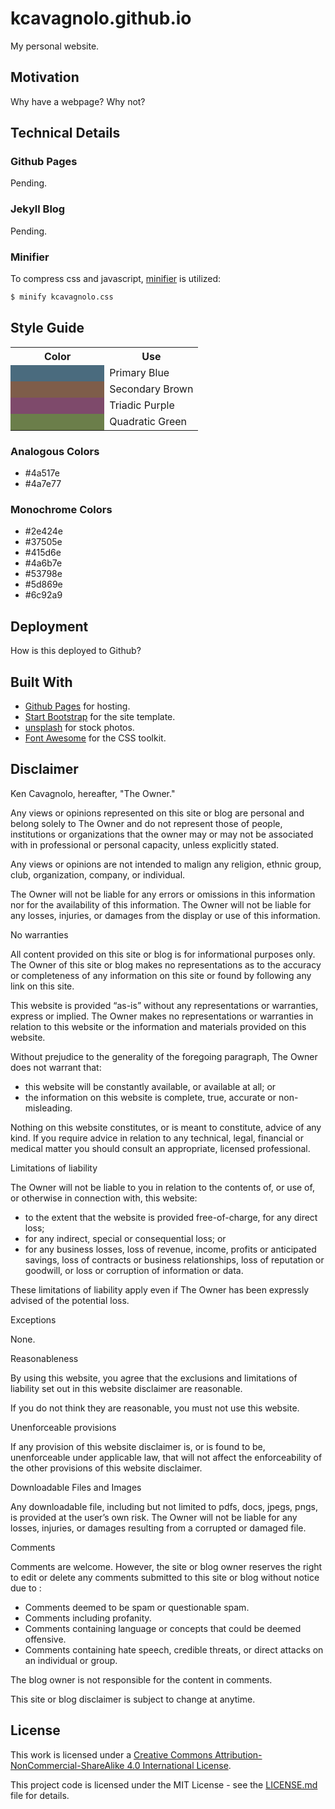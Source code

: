 # kcavagnolo.github.io

My personal website.

## Motivation

Why have a webpage? Why not?

## Technical Details

### Github Pages

Pending.

### Jekyll Blog

Pending.

### Minifier

To compress css and javascript, [minifier](https://www.npmjs.com/package/minifier) is utilized:
```sh
$ minify kcavagnolo.css
```

## Style Guide

<table class="color-guide notranslate">
  <tr>
    <th style="width:50%">Color</th>
    <th>Use</th>
  </tr>
  <tr><td style="background-color:#4a6b7e">&nbsp;</td><td>Primary Blue</td></tr>
  <tr><td style="background-color:#7e5d4a">&nbsp;</td><td>Secondary Brown</td></tr>
  <tr><td style="background-color:#7e4a6b">&nbsp;</td><td>Triadic Purple</td></tr>
  <tr><td style="background-color:#6b7e4a">&nbsp;</td><td>Quadratic Green</td></tr>
</table>

### Analogous Colors
* \#4a517e
* \#4a7e77

### Monochrome Colors
* \#2e424e
* \#37505e
* \#415d6e
* \#4a6b7e
* \#53798e
* \#5d869e
* \#6c92a9

## Deployment

How is this deployed to Github?

## Built With

* [Github Pages](https://pages.github.com) for hosting.
* [Start Bootstrap](http://startbootstrap.com) for the site template.
* [unsplash](http://unsplash.com) for stock photos.
* [Font Awesome](http://fortawesome.github.io/Font-Awesome) for the CSS toolkit.

## Disclaimer

Ken Cavagnolo, hereafter, "The Owner."

Any views or opinions represented on this site or blog are personal
and belong solely to The Owner and do not represent those of people,
institutions or organizations that the owner may or may not be
associated with in professional or personal capacity, unless
explicitly stated.

Any views or opinions are not intended to malign any religion, ethnic
group, club, organization, company, or individual.

The Owner will not be liable for any errors or omissions in this
information nor for the availability of this information. The Owner
will not be liable for any losses, injuries, or damages from the
display or use of this information.

No warranties

All content provided on this site or blog is for informational
purposes only. The Owner of this site or blog makes no representations as to
the accuracy or completeness of any information on this site or found
by following any link on this site.

This website is provided “as-is” without any representations or
warranties, express or implied.  The Owner makes no representations or
warranties in relation to this website or the information and
materials provided on this website.

Without prejudice to the generality of the foregoing paragraph, The
Owner does not warrant that:

* this website will be constantly available, or available at all; or
* the information on this website is complete, true, accurate or non-misleading.

Nothing on this website constitutes, or is meant to constitute, advice
of any kind.  If you require advice in relation to any technical,
legal, financial or medical matter you should consult an appropriate,
licensed professional.

Limitations of liability

The Owner will not be liable to you in relation to the contents of, or
use of, or otherwise in connection with, this website:

* to the extent that the website is provided free-of-charge, for any direct loss;
* for any indirect, special or consequential loss; or
* for any business losses, loss of revenue, income, profits or
  anticipated savings, loss of contracts or business relationships,
  loss of reputation or goodwill, or loss or corruption of information
  or data.

These limitations of liability apply even if The Owner has been
expressly advised of the potential loss.

Exceptions

None.

Reasonableness

By using this website, you agree that the exclusions and limitations
of liability set out in this website disclaimer are reasonable.

If you do not think they are reasonable, you must not use this
website.

Unenforceable provisions

If any provision of this website disclaimer is, or is found to be,
unenforceable under applicable law, that will not affect the
enforceability of the other provisions of this website disclaimer.

Downloadable Files and Images

Any downloadable file, including but not limited to pdfs, docs, jpegs,
pngs, is provided at the user’s own risk. The Owner will not be liable
for any losses, injuries, or damages resulting from a corrupted or
damaged file.

Comments

Comments are welcome. However, the site or blog owner reserves the
right to edit or delete any comments submitted to this site or blog
without notice due to :

* Comments deemed to be spam or questionable spam.
* Comments including profanity.
* Comments containing language or concepts that could be deemed
  offensive.
* Comments containing hate speech, credible threats, or direct attacks
  on an individual or group.

The blog owner is not responsible for the content in comments.

This site or blog disclaimer is subject to change at anytime.

## License

This work is licensed under a [Creative Commons
Attribution-NonCommercial-ShareAlike 4.0 International
License](http://creativecommons.org/licenses/by-nc-sa/4.0/).
                
This project code is licensed under the MIT License - see the
[LICENSE.md](LICENSE.md) file for details.
